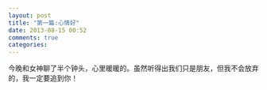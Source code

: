 ```yaml
---
layout: post
title: "第一篇:心情好"
date: 2013-08-15 00:52
comments: true
categories: 
---
```

今晚和女神聊了半个钟头，心里暖暖的。虽然听得出我们只是朋友，但我不会放弃的，我一定要追到你！